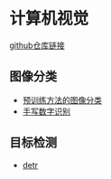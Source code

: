 # 计算机视觉

[github仓库链接](https://github.com/tiansztiansz/kaggle-AI)

## 图像分类

* [预训练方法的图像分类](https://www.kaggle.com/code/tiansztianszs/google-vit-base-patch16-224)
* [手写数字识别](https://www.kaggle.com/code/tiansztianszs/digit-recognizer)

## 目标检测

* [detr](https://www.kaggle.com/code/tiansztianszs/facebook-detr-resnet-50)

